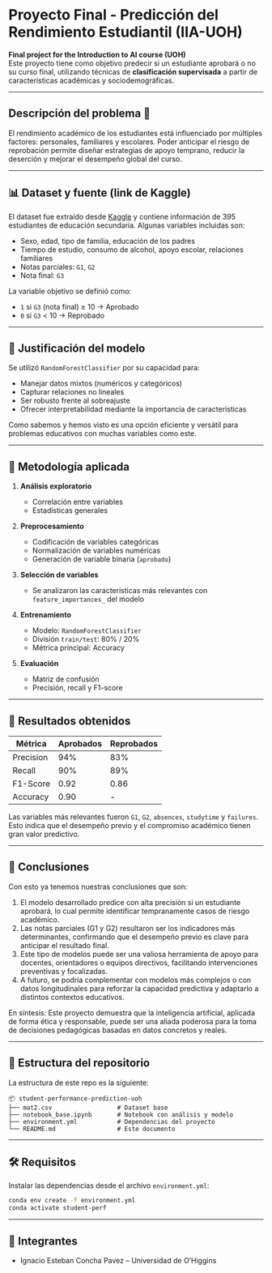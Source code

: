 # Proyecto Final - Predicción del Rendimiento Estudiantil (IIA-UOH)

**Final project for the Introduction to AI course (UOH)**  
Este proyecto tiene como objetivo predecir si un estudiante aprobará o no su curso final, utilizando técnicas de **clasificación supervisada** a partir de características académicas y sociodemográficas.

---

## Descripción del problema 📌

El rendimiento académico de los estudiantes está influenciado por múltiples factores: personales, familiares y escolares. Poder anticipar el riesgo de reprobación permite diseñar estrategias de apoyo temprano, reducir la deserción y mejorar el desempeño global del curso.

---

## 📊 Dataset y fuente (link de Kaggle)

El dataset fue extraído desde [Kaggle](https://www.kaggle.com/datasets/henryshan/student-performance-prediction) y contiene información de 395 estudiantes de educación secundaria. Algunas variables incluidas son:

- Sexo, edad, tipo de familia, educación de los padres
- Tiempo de estudio, consumo de alcohol, apoyo escolar, relaciones familiares
- Notas parciales: `G1`, `G2`
- Nota final: `G3`

La variable objetivo se definió como:

- `1` si `G3` (nota final) ≥ 10 → Aprobado  
- `0` si `G3` < 10 → Reprobado

---

## 🤖 Justificación del modelo

Se utilizó `RandomForestClassifier` por su capacidad para:

- Manejar datos mixtos (numéricos y categóricos)
- Capturar relaciones no lineales
- Ser robusto frente al sobreajuste
- Ofrecer interpretabilidad mediante la importancia de características

Como sabemos y hemos visto es una opción eficiente y versátil para problemas educativos con muchas variables como este.

---

## 🧪 Metodología aplicada

1. **Análisis exploratorio**  
   - Correlación entre variables
   - Estadísticas generales

2. **Preprocesamiento**
   - Codificación de variables categóricas
   - Normalización de variables numéricas
   - Generación de variable binaria (`aprobado`)

3. **Selección de variables**
   - Se analizaron las características más relevantes con `feature_importances_` del modelo

4. **Entrenamiento**
   - Modelo: `RandomForestClassifier`
   - División `train/test`: 80% / 20%
   - Métrica principal: Accuracy

5. **Evaluación**
   - Matriz de confusión
   - Precisión, recall y F1-score

---

## 🧠 Resultados obtenidos

| Métrica     | Aprobados | Reprobados |
|-------------|-----------|------------|
| Precision   | 94%       | 83%        |
| Recall      | 90%       | 89%        |
| F1-Score    | 0.92      | 0.86       |
| Accuracy    | 0.90      | -          |


Las variables más relevantes fueron `G1`, `G2`, `absences`, `studytime` y `failures`.  
Esto indica que el desempeño previo y el compromiso académico tienen gran valor predictivo.

---

## 📌 Conclusiones

Con esto ya tenemos nuestras conclusiones que son:
1. El modelo desarrollado predice con alta precisión si un estudiante aprobará, lo cual permite identificar tempranamente casos de riesgo académico.
2. Las notas parciales (G1 y G2) resultaron ser los indicadores más determinantes, confirmando que el desempeño previo es clave para anticipar el resultado final.
3. Este tipo de modelos puede ser una valiosa herramienta de apoyo para docentes, orientadores o equipos directivos, facilitando intervenciones preventivas y focalizadas.
4. A futuro, se podría complementar con modelos más complejos o con datos longitudinales para reforzar la capacidad predictiva y adaptarlo a distintos contextos educativos.

En síntesis:
Este proyecto demuestra que la inteligencia artificial, aplicada de forma ética y responsable, puede ser una aliada poderosa para la toma de decisiones pedagógicas basadas en datos concretos y reales.

---

## 📂 Estructura del repositorio

La estructura de este repo es la siguiente:
```
📦 student-performance-prediction-uoh
├── mat2.csv                  # Dataset base
├── notebook_base.ipynb       # Notebook con análisis y modelo
├── environment.yml           # Dependencias del proyecto
└── README.md                 # Este documento
```

---

## 🛠️ Requisitos

Instalar las dependencias desde el archivo `environment.yml`:

```bash
conda env create -f environment.yml
conda activate student-perf
```

---

## 👥 Integrantes

- Ignacio Esteban Concha Pavez – Universidad de O’Higgins
